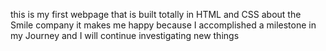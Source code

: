 this is my first webpage that is built totally in HTML and CSS about the Smile company
it makes me happy because I accomplished a milestone in my Journey and I will continue investigating new things
